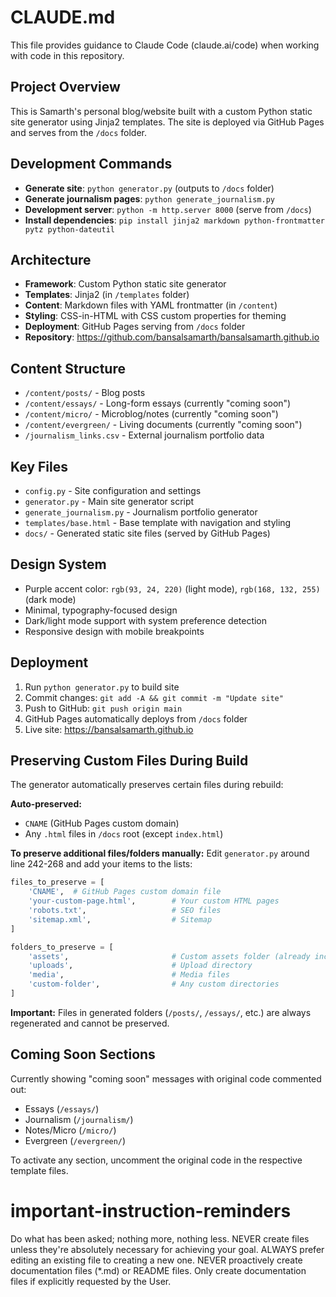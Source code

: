 # CLAUDE.md

This file provides guidance to Claude Code (claude.ai/code) when working with code in this repository.

## Project Overview

This is Samarth's personal blog/website built with a custom Python static site generator using Jinja2 templates. The site is deployed via GitHub Pages and serves from the `/docs` folder.

## Development Commands

- **Generate site**: `python generator.py` (outputs to `/docs` folder)
- **Generate journalism pages**: `python generate_journalism.py`
- **Development server**: `python -m http.server 8000` (serve from `/docs`)
- **Install dependencies**: `pip install jinja2 markdown python-frontmatter pytz python-dateutil`

## Architecture

- **Framework**: Custom Python static site generator
- **Templates**: Jinja2 (in `/templates` folder)
- **Content**: Markdown files with YAML frontmatter (in `/content`)
- **Styling**: CSS-in-HTML with CSS custom properties for theming
- **Deployment**: GitHub Pages serving from `/docs` folder
- **Repository**: https://github.com/bansalsamarth/bansalsamarth.github.io

## Content Structure

- `/content/posts/` - Blog posts
- `/content/essays/` - Long-form essays (currently "coming soon")
- `/content/micro/` - Microblog/notes (currently "coming soon") 
- `/content/evergreen/` - Living documents (currently "coming soon")
- `/journalism_links.csv` - External journalism portfolio data

## Key Files

- `config.py` - Site configuration and settings
- `generator.py` - Main site generator script
- `generate_journalism.py` - Journalism portfolio generator
- `templates/base.html` - Base template with navigation and styling
- `docs/` - Generated static site files (served by GitHub Pages)

## Design System

- Purple accent color: `rgb(93, 24, 220)` (light mode), `rgb(168, 132, 255)` (dark mode)
- Minimal, typography-focused design
- Dark/light mode support with system preference detection
- Responsive design with mobile breakpoints

## Deployment

1. Run `python generator.py` to build site
2. Commit changes: `git add -A && git commit -m "Update site"`
3. Push to GitHub: `git push origin main`
4. GitHub Pages automatically deploys from `/docs` folder
5. Live site: https://bansalsamarth.github.io

## Preserving Custom Files During Build

The generator automatically preserves certain files during rebuild:

**Auto-preserved:**
- `CNAME` (GitHub Pages custom domain)
- Any `.html` files in `/docs` root (except `index.html`)

**To preserve additional files/folders manually:**
Edit `generator.py` around line 242-268 and add your items to the lists:
```python
files_to_preserve = [
    'CNAME',  # GitHub Pages custom domain file
    'your-custom-page.html',        # Your custom HTML pages
    'robots.txt',                   # SEO files
    'sitemap.xml',                  # Sitemap
]

folders_to_preserve = [
    'assets',                       # Custom assets folder (already included)
    'uploads',                      # Upload directory
    'media',                        # Media files
    'custom-folder',                # Any custom directories
]
```

**Important:** Files in generated folders (`/posts/`, `/essays/`, etc.) are always regenerated and cannot be preserved.

## Coming Soon Sections

Currently showing "coming soon" messages with original code commented out:
- Essays (`/essays/`)
- Journalism (`/journalism/`) 
- Notes/Micro (`/micro/`)
- Evergreen (`/evergreen/`)

To activate any section, uncomment the original code in the respective template files.

# important-instruction-reminders
Do what has been asked; nothing more, nothing less.
NEVER create files unless they're absolutely necessary for achieving your goal.
ALWAYS prefer editing an existing file to creating a new one.
NEVER proactively create documentation files (*.md) or README files. Only create documentation files if explicitly requested by the User.